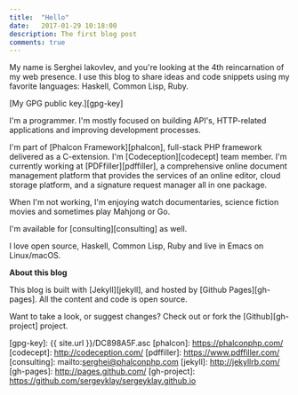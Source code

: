 ```yaml
---
title:  "Hello"
date:   2017-01-29 10:18:00
description: The first blog post
comments: true
---
```


My name is Serghei Iakovlev, and you're looking at the 4th reincarnation of my
web presence. I use this blog to share ideas and code snippets using my favorite
languages: Haskell, Common Lisp, Ruby.

[My GPG public key.][gpg-key]

I'm a programmer. I'm mostly focused on building API's, HTTP-related
applications and improving development processes.

I'm part of [Phalcon Framework][phalcon], full-stack PHP framework
delivered as a C-extension. I'm [Codeception][codecept] team member. I'm
currently working at [PDFfiller][pdffiller], a comprehensive online document
management platform that provides the services of an online editor, cloud
storage platform, and a signature request manager all in one package.

When I'm not working, I'm enjoying watch documentaries, science fiction movies
and sometimes play Mahjong or Go.

I'm available for [consulting][consulting] as well.

I love open source, Haskell, Common Lisp, Ruby and live in Emacs on Linux/macOS.

__About this blog__

This blog is built with [Jekyll][jekyll], and hosted by
[Github Pages][gh-pages]. All the content and code is open source.

Want to take a look, or suggest changes?
Check out or fork the [Github][gh-project] project.

[gpg-key]: {{ site.url }}/DC898A5F.asc
[phalcon]: https://phalconphp.com/
[codecept]: http://codeception.com/
[pdffiller]: https://www.pdffiller.com/
[consulting]: mailto:serghei@phalconphp.com
[jekyll]: http://jekyllrb.com/
[gh-pages]: http://pages.github.com/
[gh-project]: https://github.com/sergeyklay/sergeyklay.github.io
